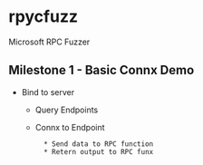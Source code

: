 # rpycfuzz

Microsoft RPC Fuzzer

## Milestone 1 - Basic Connx Demo

* Bind to server
    * Query Endpoints
    * Connx to Endpoint

            * Send data to RPC function
            * Retern output to RPC funx

